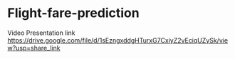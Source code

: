 # Flight-fare-prediction
Video Presentation link
https://drive.google.com/file/d/1sEzngxddgHTurxG7CxiyZ2vEciqUZySk/view?usp=share_link
